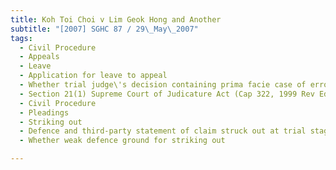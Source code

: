 ```yaml
---
title: Koh Toi Choi v Lim Geok Hong and Another 
subtitle: "[2007] SGHC 87 / 29\_May\_2007"
tags:
  - Civil Procedure
  - Appeals
  - Leave
  - Application for leave to appeal
  - Whether trial judge\'s decision containing prima facie case of error of law
  - Section 21(1) Supreme Court of Judicature Act (Cap 322, 1999 Rev Ed)
  - Civil Procedure
  - Pleadings
  - Striking out
  - Defence and third-party statement of claim struck out at trial stage under O 18 r 19(1) of Rules of Court
  - Whether weak defence ground for striking out

---
```


